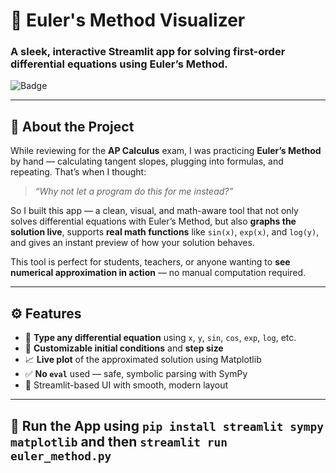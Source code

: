 # 🧮 Euler's Method Visualizer

### A sleek, interactive Streamlit app for solving first-order differential equations using Euler’s Method.

![Badge](https://img.shields.io/badge/Built%20With-Python%20%7C%20Streamlit%20%7C%20SymPy%20%7C%20Matplotlib-blue)

---

## 📖 About the Project

While reviewing for the **AP Calculus** exam, I was practicing **Euler’s Method** by hand — calculating tangent slopes, plugging into formulas, and repeating. That’s when I thought:

> _“Why not let a program do this for me instead?”_

So I built this app — a clean, visual, and math-aware tool that not only solves differential equations with Euler’s Method, but also **graphs the solution live**, supports **real math functions** like `sin(x)`, `exp(x)`, and `log(y)`, and gives an instant preview of how your solution behaves.

This tool is perfect for students, teachers, or anyone wanting to **see numerical approximation in action** — no manual computation required.

---

## ⚙️ Features

- 🧠 **Type any differential equation** using `x`, `y`, `sin`, `cos`, `exp`, `log`, etc.
- 🎯 **Customizable initial conditions** and **step size**
- 📈 **Live plot** of the approximated solution using Matplotlib
- ✅ **No `eval`** used — safe, symbolic parsing with SymPy
- 🎨 Streamlit-based UI with smooth, modern layout

---

## 🚀 Run the App using `pip install streamlit sympy matplotlib` and then `streamlit run euler_method.py`
